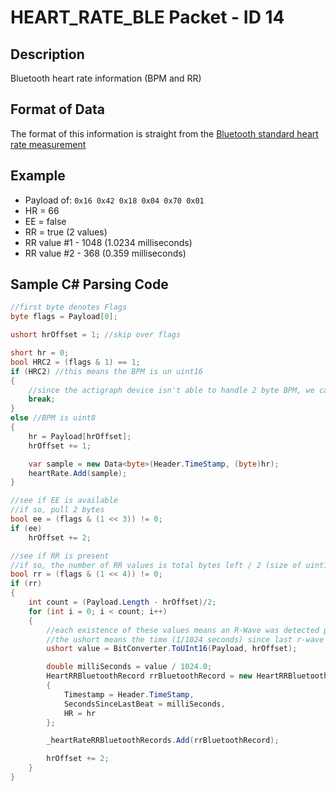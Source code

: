 # HEART_RATE_BLE Packet - ID 14 #

## Description ##
Bluetooth heart rate information (BPM and RR)

## Format of Data ##
The format of this information is straight from the <a href="https://developer.bluetooth.org/gatt/characteristics/Pages/CharacteristicViewer.aspx?u=org.bluetooth.characteristic.heart_rate_measurement.xml">Bluetooth standard heart rate measurement</a>

## Example ##
* Payload of: ``` 0x16 0x42 0x18 0x04 0x70 0x01 ```
* HR = 66
* EE = false
* RR = true (2 values)
* RR value #1 - 1048 (1.0234 milliseconds)
* RR value #2 - 368 (0.359 milliseconds)

## Sample C# Parsing Code ##

```c#
//first byte denotes Flags
byte flags = Payload[0];

ushort hrOffset = 1; //skip over flags

short hr = 0;
bool HRC2 = (flags & 1) == 1;
if (HRC2) //this means the BPM is un uint16
{
	//since the actigraph device isn't able to handle 2 byte BPM, we can't use this one!
    break;
}
else //BPM is uint8
{
	hr = Payload[hrOffset];
	hrOffset += 1;

	var sample = new Data<byte>(Header.TimeStamp, (byte)hr);
	heartRate.Add(sample);
}

//see if EE is available
//if so, pull 2 bytes
bool ee = (flags & (1 << 3)) != 0;
if (ee)
    hrOffset += 2;

//see if RR is present
//if so, the number of RR values is total bytes left / 2 (size of uint16)
bool rr = (flags & (1 << 4)) != 0;
if (rr)
{
    int count = (Payload.Length - hrOffset)/2;
    for (int i = 0; i < count; i++)
    {
		//each existence of these values means an R-Wave was detected previously
		//the ushort means the time (1/1024 seconds) since last r-wave
		ushort value = BitConverter.ToUInt16(Payload, hrOffset);

		double milliSeconds = value / 1024.0;
		HeartRRBluetoothRecord rrBluetoothRecord = new HeartRRBluetoothRecord
		{
			Timestamp = Header.TimeStamp,
			SecondsSinceLastBeat = milliSeconds,
			HR = hr
		};

		_heartRateRRBluetoothRecords.Add(rrBluetoothRecord);

		hrOffset += 2;
    }
}
```
